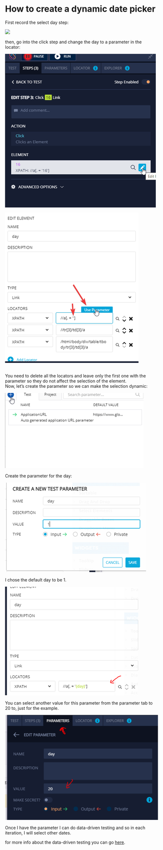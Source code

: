# How to create a dynamic date picker

First record the select day step:

![](../../.gitbook/assets/a8bfc5e0533a639528454308ccf72ea94c1ae34d\_2\_690x454.png)

then, go into the click step and change the day to a parameter in the locator:

![](../../.gitbook/assets/d4d1a5b8ad625d855987cec7739df91aa4fd5aa4.png)

![](<../../.gitbook/assets/image (526).png>)

\
﻿You need to delete all the locators and leave only the first one with the parameter so they do not affect the selection of the element.\
﻿Now, let’s create the parameter so we can make the selection dynamic:

![](<../../.gitbook/assets/image (455) (1).png>)

Create the parameter for the day:

![](<../../.gitbook/assets/image (533).png>)

I chose the default day to be 1.

![](<../../.gitbook/assets/image (495).png>)

You can select another value for this parameter from the parameter tab to 20 to, just for the example.

![](<../../.gitbook/assets/image (499).png>)

Once I have the parameter I can do data-driven testing and so in each iteration, I will select other dates.

for more info about the data-driven testing you can go [here](https://docs.testproject.io/using-the-smart-test-recorder/using-data-driven-jobs-in-testproject).
